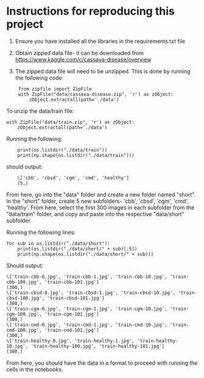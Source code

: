 # Instructions for reproducing this project

1. Ensure you have installed all the libraries in the requirements.txt file
2. Obtain zipped data file- it can be downloaded from https://www.kaggle.com/c/cassava-disease/overview
3. The zipped data file will need to be unzipped. This is done by running the following code:

        from zipfile import ZipFile
        with ZipFile("data/cassava-disease.zip", 'r') as zObject:
            zObject.extractall(path='./data')
        
To unzip the data/train file:       
        
    with ZipFile("data/train.zip", 'r') as zObject:
        zObject.extractall(path='./data')
       
       
Running the following:
        
        print(os.listdir("./data/train"))
        print(np.shape(os.listdir("./data/train"))) 

should output:

        \['cbb', 'cbsd', 'cgm', 'cmd', 'healthy']
        (5,)


From here, go into the "data" folder and create a new folder named "short". In the "short" folder, create 5 new subfolders- 
'cbb', 'cbsd', 'cgm', 'cmd', 'healthy'. From here, select the first 300 images in each subfolder from the "data/train" folder, and copy and paste into the respective "data/short" subfolder. 

Running the following lines:

    for sub in os.listdir("./data/short"):
        print(os.listdir("./data/short/" + sub)[:5])
        print(np.shape(os.listdir("./data/short/" + sub)))
        
        
Should output:


    \['train-cbb-0.jpg', 'train-cbb-1.jpg', 'train-cbb-10.jpg', 'train-cbb-100.jpg', 'train-cbb-101.jpg']
    (300,)
    \['train-cbsd-0.jpg', 'train-cbsd-1.jpg', 'train-cbsd-10.jpg', 'train-cbsd-100.jpg', 'train-cbsd-101.jpg']
    (300,)
    \['train-cgm-0.jpg', 'train-cgm-1.jpg', 'train-cgm-10.jpg', 'train-cgm-100.jpg', 'train-cgm-101.jpg']
    (300,)
    \['train-cmd-0.jpg', 'train-cmd-1.jpg', 'train-cmd-10.jpg', 'train-cmd-100.jpg', 'train-cmd-101.jpg']
    (300,)
    \['train-healthy-0.jpg', 'train-healthy-1.jpg', 'train-healthy-10.jpg', 'train-healthy-100.jpg', 'train-healthy-101.jpg']
    (300,)


From here, you should have the data in a format to proceed with running the cells in the notebooks.